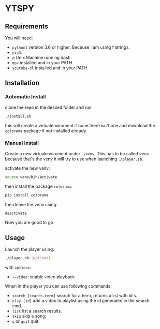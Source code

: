 # YTSPY

## Requirements

You will need:

- `python3` version 3.6 or higher. Because I am using f strings.
- `pip3`.
- a Unix Machine running bash.
- `mpv` installed and in your PATH
- `youtube-dl` installed and in your PATH

## Installation

### Automatic Install 

clone the repo in the desired folder and run

```bash
./install.sh
```

this will create a virtualenviroment if none there isn't one and download the `colorama` package if not installed already.

### Manual Install

Create a new virtualenviroment under `./venv`. This has to be called venv because that's the venv it will try to use when launching `./player.sh`.

activate the new venv:

```bash
source venv/bin/activate
```

then install the package `colorama`:

```bash
pip install colorama
```

then leave the venv using:

```bash
deactivate
```

Now you are good to go

## Usage

Launch the player using:

```bash
./player.sh [options]
```

with `options`:

- `--video`: enable video playback

When in the player you can use following commands:

- `search [search-term]` search for a term, returns a list with id's.
- `play [id]` add a video to playlist using the id generated in the search cmd.
- `list` list a search results.
- `skip` skip a song.
- `q` or `quit` quit.

